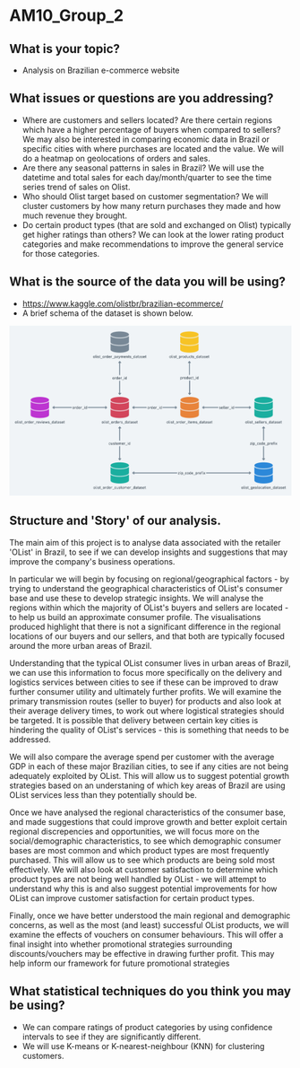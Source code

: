# AM10_Group_2
## What is your topic? 
* Analysis on Brazilian e-commerce website 

## What issues or questions are you addressing? 
* Where are customers and sellers located? Are there certain regions which have a higher percentage of buyers when compared to sellers? We may also be interested in comparing economic data in Brazil or specific cities with where purchases are located and the value. We will do a heatmap on geolocations of orders and sales. 
* Are there any seasonal patterns in sales in Brazil? We will use the datetime and total sales for each day/month/quarter to see the time series trend of sales on Olist. 
* Who should Olist target based on customer segmentation? We will cluster customers by how many return purchases they made and how much revenue they brought. 
* Do certain product types (that are sold and exchanged on Olist) typically get higher ratings than others? We can look at the lower rating product categories and make recommendations to improve the general service for those categories. 

## What is the source of the data you will be using?
* https://www.kaggle.com/olistbr/brazilian-ecommerce/
* A brief schema of the dataset is shown below. 

![schema](schema.png "schema")


## Structure and 'Story' of our analysis. 

The main aim of this project is to analyse data associated with the retailer 'OList' in Brazil, to see if we can develop insights and suggestions that may improve the company's business operations. 

In particular we will begin by focusing on regional/geographical factors - by trying to understand the geographical characteristics of OList's consumer base and use these to develop strategic insights. We will analyse the regions within which the majority of OList's buyers and sellers are located - to help us build an approximate consumer profile. The visualisations produced highlight that there is not a significant difference in the regional locations of our buyers and our sellers, and that both are typically focused around the more urban areas of Brazil. 

Understanding that the typical OList consumer lives in urban areas of Brazil, we can use this information to focus more specifically on the delivery and logistics services between cities to see if these can be improved to draw further consumer utility and ultimately further profits. We will examine the primary transmission routes (seller to buyer) for products and also look at their average delivery times, to work out where logistical strategies should be targeted. It is possible that delivery between certain key cities is hindering the quality of OList's services - this is something that needs to be addressed. 

We will also compare the average spend per customer with the average GDP in each of these major Brazilian cities, to see if any cities are not being adequately exploited by OList. This will allow us to suggest potential growth strategies based on an understaning of which key areas of Brazil are using OList services less than they potentially should be. 

Once we have analysed the regional characteristics of the consumer base, and made suggestions that could improve growth and better exploit certain regional discrepencies and opportunities, we will focus more on the social/demographic characteristics, to see which demographic consumer bases are most common and which product types are most frequently purchased. This will allow us to see which products are being sold most effectively. We will also look at customer satisfaction to determine which product types are not being well handled by OList - we will attempt to understand why this is and also suggest potential improvements for how OList can improve customer satisfaction for certain product types. 

Finally, once we have better understood the main regional and demographic concerns, as well as the most (and least) successful OList products, we will examine the effects of vouchers on consumer behaviours. This will offer a final insight into whether promotional strategies surrounding discounts/vouchers may be effective in drawing further profit. This may help inform our framework for future promotional strategies


## What statistical techniques do you think you may be using?
* We can compare ratings of product categories by using confidence intervals to see if they are significantly different. 
* We will use K-means or K-nearest-neighbour (KNN) for clustering customers.
